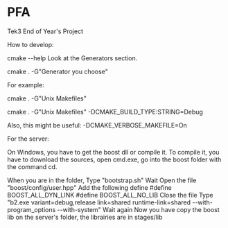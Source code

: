 PFA
===

Tek3 End of Year's Project

How to develop:

cmake --help
Look at the Generators section.

cmake . -G"Generator you choose"

For example:

cmake . -G"Unix Makefiles"

cmake . -G"Unix Makefiles" -DCMAKE_BUILD_TYPE:STRING=Debug

Also, this might be useful:
-DCMAKE_VERBOSE_MAKEFILE=On


For the server:

On Windows, you have to get the boost dll or compile it.
To compile it, you have to download the sources, open cmd.exe, go into the boost folder with the command cd.

When you are in the folder,
Type "bootstrap.sh"
Wait
Open the file "boost/config/user.hpp"
Add the following define
	#define BOOST_ALL_DYN_LINK
	#define BOOST_ALL_NO_LIB
Close the file
Type "b2.exe variant=debug,release link=shared runtime-link=shared --with-program_options --with-system"
Wait again
Now you have copy the boost lib on the server's folder, the librairies are in stages/lib